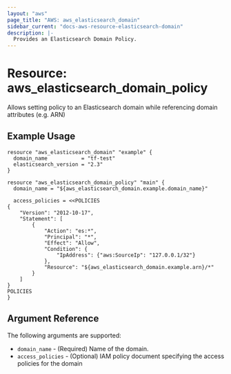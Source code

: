 ```yaml
---
layout: "aws"
page_title: "AWS: aws_elasticsearch_domain"
sidebar_current: "docs-aws-resource-elasticsearch-domain"
description: |-
  Provides an Elasticsearch Domain Policy.
---
```


# Resource: aws_elasticsearch_domain_policy

Allows setting policy to an Elasticsearch domain while referencing domain attributes (e.g. ARN)

## Example Usage

```hcl
resource "aws_elasticsearch_domain" "example" {
  domain_name           = "tf-test"
  elasticsearch_version = "2.3"
}

resource "aws_elasticsearch_domain_policy" "main" {
  domain_name = "${aws_elasticsearch_domain.example.domain_name}"

  access_policies = <<POLICIES
{
    "Version": "2012-10-17",
    "Statement": [
        {
            "Action": "es:*",
            "Principal": "*",
            "Effect": "Allow",
            "Condition": {
                "IpAddress": {"aws:SourceIp": "127.0.0.1/32"}
            },
            "Resource": "${aws_elasticsearch_domain.example.arn}/*"
        }
    ]
}
POLICIES
}
```

## Argument Reference

The following arguments are supported:

* `domain_name` - (Required) Name of the domain.
* `access_policies` - (Optional) IAM policy document specifying the access policies for the domain
